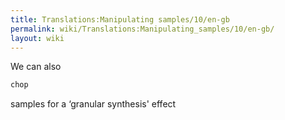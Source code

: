 ```yaml
---
title: Translations:Manipulating samples/10/en-gb
permalink: wiki/Translations:Manipulating_samples/10/en-gb/
layout: wiki
---
```


We can also

``` Haskell
chop
```

samples for a ‘granular synthesis' effect
